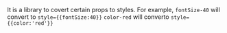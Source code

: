It is a library to covert certain props to styles. For example, 
`fontSize-40` will convert to `style={{fontSize:40}}`
`color-red` will converto `style={{color:'red'}}`